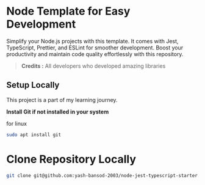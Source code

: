 # Node Template for Easy Development

Simplify your Node.js projects with this template. It comes with Jest, TypeScript, Prettier, and ESLint for smoother development. Boost your productivity and maintain code quality effortlessly with this repository.

> **Credits :**
> All developers who developed amazing libraries

## Setup Locally

This project is a part of my learning journey.

**Install Git if not installed in your system**

for linux

```sh
sudo apt install git
```

# Clone Repository Locally

```bash
git clone git@github.com:yash-bansod-2003/node-jest-typescript-starter.git
```
